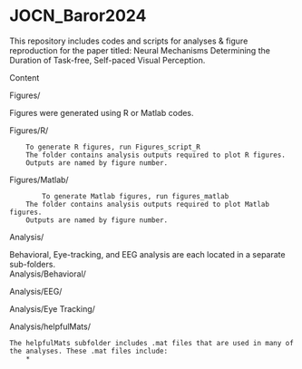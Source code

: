 # JOCN_Baror2024
This repository includes codes and scripts for analyses &amp; figure reproduction for the paper titled: Neural Mechanisms Determining the Duration of Task-free, Self-paced Visual Perception.

Content

Figures/
  
Figures were generated using R or Matlab codes.
  
Figures/R/
            
	    To generate R figures, run Figures_script_R
	    The folder contains analysis outputs required to plot R figures. 
	    Outputs are named by figure number.

Figures/Matlab/
	    
     	    To generate Matlab figures, run figures_matlab 
	    The folder contains analysis outputs required to plot Matlab figures. 
	    Outputs are named by figure number.
     
Analysis/

Behavioral, Eye-tracking, and EEG analysis are each located in a separate sub-folders.  
Analysis/Behavioral/

Analysis/EEG/

Analysis/Eye Tracking/

Analysis/helpfulMats/

	The helpfulMats subfolder includes .mat files that are used in many of the analyses. These .mat files include:
 		* 
